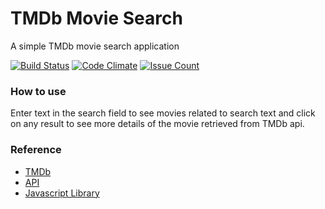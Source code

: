 # TMDb Movie Search
A simple TMDb movie search application

[![Build Status](https://travis-ci.org/adireddy/tmdb-movie-search.svg?branch=master)](https://travis-ci.org/adireddy/tmdb-movie-search)
[![Code Climate](https://codeclimate.com/github/adireddy/tmdb-movie-search/badges/gpa.svg)](https://codeclimate.com/github/adireddy/tmdb-movie-search)
[![Issue Count](https://codeclimate.com/github/adireddy/tmdb-movie-search/badges/issue_count.svg)](https://codeclimate.com/github/adireddy/tmdb-movie-search)

### How to use

Enter text in the search field to see movies related to search text and click on any result to see more details of the movie retrieved from TMDb api.

### Reference

- [TMDb](https://themoviedb.org)
- [API](http://docs.themoviedb.apiary.io)
- [Javascript Library](https://github.com/cavestri/themoviedb-javascript-library)
